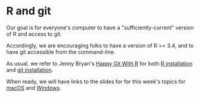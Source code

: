 # R and git

Our goal is for everyone's computer to have a "sufficiently-current" version of R and access to git.

Accordingly, we are encouraging folks to have a version of R >= 3.4, and to have git accessible from the command-line.

As usual, we refer to Jenny Bryan's [Happy Git With R](https://happygitwithr.com) for both [R installation](https://happygitwithr.com/install-r-rstudio.html) and [git installation](https://happygitwithr.com/install-git.html).

When ready, we will have links to the slides for for this week's topics for [macOS](#) and [Windows](#).
